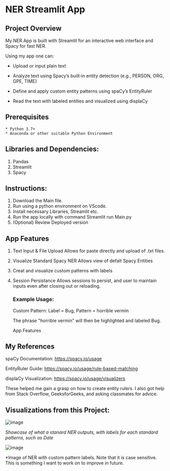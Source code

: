 # NER Streamlit App

## Project Overview
 My NER App is built with Streamlit for an interactive web interface and Spacy for fast NER.
 
 Using my app one can:
   *  Upload or input plain text

   *  Analyze text using Spacy’s built‑in entity detection (e.g., PERSON, ORG, GPE, TIME)

   * Define and apply custom entity patterns using spaCy’s EntityRuler

   * Read the text with labeled entities and visualized using displaCy

## Prerequisites
    * Python 3.7+
    * Anaconda or other suitable Python Environment
## Libraries and Dependencies:
  1. Pandas
  2. Streamlit
  3. Spacy

## Instructions: 

1. Download the Main file.
2. Run using a python environment on VScode.
3. Install necessary Libraries, Streamlit etc.
4. Run the app locally with command Streamlit run Main.py
5. (Optional) Review Deployed version 

## App Features

1. Text Input & File Upload
    Allows for paste directly and upload of .txt files.
2. Visualize Standard Spacy NER
    Allows view of defalt Spacy Entities
3. Creat and visualize custom patterns with labels
4. Session Persistance
    Allows sessions to persist, and user to maintain inputs even after closing out or reloading.

    ### Example Usage:

    Custom Pattern: Label = Bug, Pattern = horrible vermin

    The phrase "horrible vermin" will then be highlighted and labeled Bug.

    App Features

## My References
spaCy Documentation: https://spacy.io/usage

EntityRuler Guide: https://spacy.io/usage/rule-based-matching

displaCy Visualization: https://spacy.io/usage/visualizers

These helped me gain a grasp on how to create entity rulers. I also got help from Stack Overflow, GeeksforGeeks, and asking classmates for advice.


## Visualizations from this Project:
![image](https://github.com/user-attachments/assets/27107114-86e9-49d1-b712-9370de956765)

 
*Showcase of what a stanard NER outputs, with labels for each standard patterns, such as Date*

![image](https://github.com/user-attachments/assets/163538eb-0801-463b-8bee-74fce1384b1a)

*Image of NER with custom pattern labels. Note that it is case sensitive. This is something I want to work on to improve in future.







